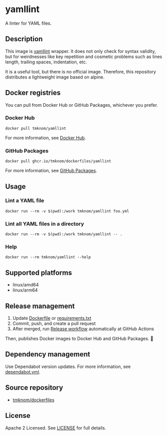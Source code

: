 # yamllint

A linter for YAML files.

## Description

This image is [yamllint](https://yamllint.readthedocs.io/en/stable/) wrapper.
It does not only check for syntax validity,
but for weirdnesses like key repetition and cosmetic problems such as lines length, trailing spaces, indentation, etc.

It is a useful tool, but there is no official image.
Therefore, this repository distributes a lightweight image based on alpine.

## Docker registries

You can pull from Docker Hub or GitHub Packages, whichever you prefer.

### Docker Hub

```shell
docker pull tmknom/yamllint
```

For more information, see [Docker Hub](https://hub.docker.com/repository/docker/tmknom/yamllint).

### GitHub Packages

```shell
docker pull ghcr.io/tmknom/dockerfiles/yamllint
```

For more information, see [GitHub Packages](https://github.com/tmknom/dockerfiles/pkgs/container/dockerfiles%2Fyamllint).

## Usage

### Lint a YAML file

```shell
docker run --rm -v $(pwd):/work tmknom/yamllint foo.yml
```

### Lint all YAML files in a directory

```shell
docker run --rm -v $(pwd):/work tmknom/yamllint -- .
```

### Help

```shell
docker run --rm tmknom/yamllint --help
```

## Supported platforms

- linux/amd64
- linux/arm64

## Release management

1. Update [Dockerfile](/yamllint/Dockerfile) or [requirements.txt](/yamllint/requirements.txt)
2. Commit, push, and create a pull request
3. After merged, run [Release workflow](/.github/workflows/release-yamllint.yml) automatically at GitHub Actions

Then, publishes Docker images to Docker Hub and GitHub Packages. :rocket:

## Dependency management

Use Dependabot version updates.
For more information, see [dependabot.yml](/.github/dependabot.yml).

## Source repository

- [tmknom/dockerfiles](https://github.com/tmknom/dockerfiles/)

## License

Apache 2 Licensed. See [LICENSE](/LICENSE) for full details.
